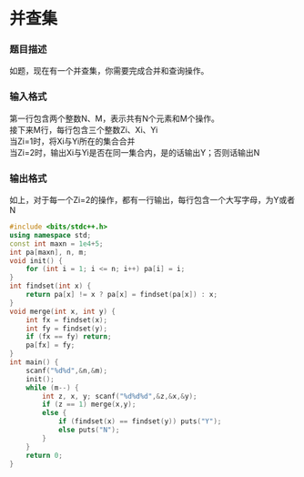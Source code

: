 # 并查集<br>
### 题目描述<br>
如题，现在有一个并查集，你需要完成合并和查询操作。<br>
### 输入格式<br>
第一行包含两个整数N、M，表示共有N个元素和M个操作。<br>
接下来M行，每行包含三个整数Zi、Xi、Yi<br>
当Zi=1时，将Xi与Yi所在的集合合并<br>
当Zi=2时，输出Xi与Yi是否在同一集合内，是的话输出Y；否则话输出N<br>
### 输出格式<br>
如上，对于每一个Zi=2的操作，都有一行输出，每行包含一个大写字母，为Y或者N<br>
```cpp
#include <bits/stdc++.h>
using namespace std;
const int maxn = 1e4+5;
int pa[maxn], n, m;
void init() {
    for (int i = 1; i <= n; i++) pa[i] = i;
}
int findset(int x) {
    return pa[x] != x ? pa[x] = findset(pa[x]) : x;
}
void merge(int x, int y) {
    int fx = findset(x);
    int fy = findset(y);
    if (fx == fy) return;
    pa[fx] = fy;
}
int main() {
    scanf("%d%d",&n,&m);
    init();
    while (m--) {
        int z, x, y; scanf("%d%d%d",&z,&x,&y);
        if (z == 1) merge(x,y);
        else {
            if (findset(x) == findset(y)) puts("Y");
            else puts("N");
        }
    }
	return 0;
}
```
